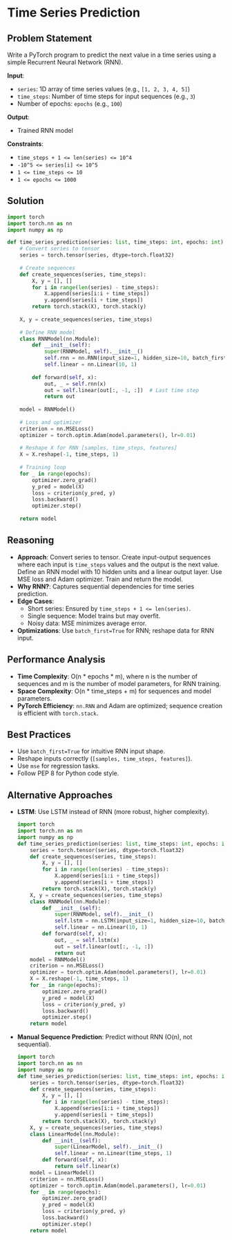 # Time Series Prediction

## Problem Statement
Write a PyTorch program to predict the next value in a time series using a simple Recurrent Neural Network (RNN).

**Input**:
- `series`: 1D array of time series values (e.g., `[1, 2, 3, 4, 5]`)
- `time_steps`: Number of time steps for input sequences (e.g., `3`)
- Number of epochs: `epochs` (e.g., `100`)

**Output**:
- Trained RNN model

**Constraints**:
- `time_steps + 1 <= len(series) <= 10^4`
- `-10^5 <= series[i] <= 10^5`
- `1 <= time_steps <= 10`
- `1 <= epochs <= 1000`

## Solution
```python
import torch
import torch.nn as nn
import numpy as np

def time_series_prediction(series: list, time_steps: int, epochs: int) -> nn.Module:
    # Convert series to tensor
    series = torch.tensor(series, dtype=torch.float32)
    
    # Create sequences
    def create_sequences(series, time_steps):
        X, y = [], []
        for i in range(len(series) - time_steps):
            X.append(series[i:i + time_steps])
            y.append(series[i + time_steps])
        return torch.stack(X), torch.stack(y)
    
    X, y = create_sequences(series, time_steps)
    
    # Define RNN model
    class RNNModel(nn.Module):
        def __init__(self):
            super(RNNModel, self).__init__()
            self.rnn = nn.RNN(input_size=1, hidden_size=10, batch_first=True)
            self.linear = nn.Linear(10, 1)
        
        def forward(self, x):
            out, _ = self.rnn(x)
            out = self.linear(out[:, -1, :])  # Last time step
            return out
    
    model = RNNModel()
    
    # Loss and optimizer
    criterion = nn.MSELoss()
    optimizer = torch.optim.Adam(model.parameters(), lr=0.01)
    
    # Reshape X for RNN [samples, time_steps, features]
    X = X.reshape(-1, time_steps, 1)
    
    # Training loop
    for _ in range(epochs):
        optimizer.zero_grad()
        y_pred = model(X)
        loss = criterion(y_pred, y)
        loss.backward()
        optimizer.step()
    
    return model
```

## Reasoning
- **Approach**: Convert series to tensor. Create input-output sequences where each input is `time_steps` values and the output is the next value. Define an RNN model with 10 hidden units and a linear output layer. Use MSE loss and Adam optimizer. Train and return the model.
- **Why RNN?**: Captures sequential dependencies for time series prediction.
- **Edge Cases**:
  - Short series: Ensured by `time_steps + 1 <= len(series)`.
  - Single sequence: Model trains but may overfit.
  - Noisy data: MSE minimizes average error.
- **Optimizations**: Use `batch_first=True` for RNN; reshape data for RNN input.

## Performance Analysis
- **Time Complexity**: O(n * epochs * m), where n is the number of sequences and m is the number of model parameters, for RNN training.
- **Space Complexity**: O(n * time_steps + m) for sequences and model parameters.
- **PyTorch Efficiency**: `nn.RNN` and Adam are optimized; sequence creation is efficient with `torch.stack`.

## Best Practices
- Use `batch_first=True` for intuitive RNN input shape.
- Reshape inputs correctly (`[samples, time_steps, features]`).
- Use `mse` for regression tasks.
- Follow PEP 8 for Python code style.

## Alternative Approaches
- **LSTM**: Use LSTM instead of RNN (more robust, higher complexity).
  ```python
  import torch
  import torch.nn as nn
  import numpy as np
  def time_series_prediction(series: list, time_steps: int, epochs: int) -> nn.Module:
      series = torch.tensor(series, dtype=torch.float32)
      def create_sequences(series, time_steps):
          X, y = [], []
          for i in range(len(series) - time_steps):
              X.append(series[i:i + time_steps])
              y.append(series[i + time_steps])
          return torch.stack(X), torch.stack(y)
      X, y = create_sequences(series, time_steps)
      class RNNModel(nn.Module):
          def __init__(self):
              super(RNNModel, self).__init__()
              self.lstm = nn.LSTM(input_size=1, hidden_size=10, batch_first=True)
              self.linear = nn.Linear(10, 1)
          def forward(self, x):
              out, _ = self.lstm(x)
              out = self.linear(out[:, -1, :])
              return out
      model = RNNModel()
      criterion = nn.MSELoss()
      optimizer = torch.optim.Adam(model.parameters(), lr=0.01)
      X = X.reshape(-1, time_steps, 1)
      for _ in range(epochs):
          optimizer.zero_grad()
          y_pred = model(X)
          loss = criterion(y_pred, y)
          loss.backward()
          optimizer.step()
      return model
  ```
- **Manual Sequence Prediction**: Predict without RNN (O(n), not sequential).
  ```python
  import torch
  import torch.nn as nn
  import numpy as np
  def time_series_prediction(series: list, time_steps: int, epochs: int) -> nn.Module:
      series = torch.tensor(series, dtype=torch.float32)
      def create_sequences(series, time_steps):
          X, y = [], []
          for i in range(len(series) - time_steps):
              X.append(series[i:i + time_steps])
              y.append(series[i + time_steps])
          return torch.stack(X), torch.stack(y)
      X, y = create_sequences(series, time_steps)
      class LinearModel(nn.Module):
          def __init__(self):
              super(LinearModel, self).__init__()
              self.linear = nn.Linear(time_steps, 1)
          def forward(self, x):
              return self.linear(x)
      model = LinearModel()
      criterion = nn.MSELoss()
      optimizer = torch.optim.Adam(model.parameters(), lr=0.01)
      for _ in range(epochs):
          optimizer.zero_grad()
          y_pred = model(X)
          loss = criterion(y_pred, y)
          loss.backward()
          optimizer.step()
      return model
  ```